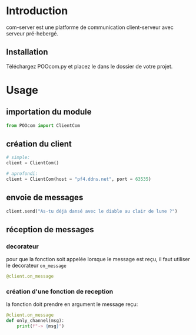 # Introduction

com-server est une platforme de communication client-serveur avec serveur pré-hebergé.

## Installation

Téléchargez POOcom.py et placez le dans le dossier de votre projet.

# Usage

## importation du module
```py
from POOcom import ClientCom
```

## création du client
```py
# simple:
client = ClientCom()

# aprofondi:
client = ClientCom(host = "pf4.ddns.net", port = 63535)
```

## envoie de messages

```py
client.send("As-tu déjà dansé avec le diable au clair de lune ?")
```

## réception de messages

### decorateur
pour que la fonction soit appelée lorsque le message est reçu, il faut utiliser le decorateur `on_message`
```py
@client.on_message
```

### création d'une fonction de reception

la fonction doit prendre en argument le message reçu:

```py
@client.on_message
def only_channel(msg):
    print(f"-> {msg}")
```